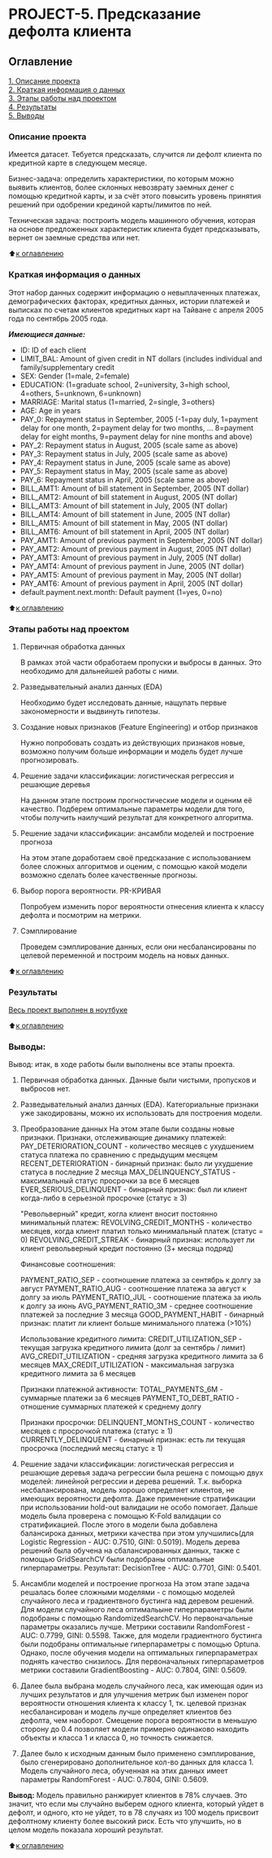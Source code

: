 # PROJECT-5. Предсказание дефолта клиента

## Оглавление  
[1. Описание проекта](README.md#Описание-проекта)  
[2. Краткая информация о данных](README.md#Краткая-информация-о-данных)  
[3. Этапы работы над проектом](README.md#Этапы-работы-над-проектом)  
[4. Результаты](README.md#Результаты)    
[5. Выводы](README.md#Выводы) 

### Описание проекта  

Имеется датасет. Тебуется предсказать, случится ли дефолт клиента по кредитной карте в следующем месяце.   


Бизнес-задача: определить характеристики, по которым можно выявить клиентов, более склонных невозврату заемных денег с помощью кредитной карты, и за счёт этого повысить уровень принятия решений при одобрении крединой карты/лимитов по ней.

Техническая задача: построить модель машинного обучения, которая на основе предложенных характеристик клиента будет предсказывать, вернет он заемные средства или нет.

:arrow_up:[к оглавлению](README.md#Оглавление)


### Краткая информация о данных

Этот набор данных содержит информацию о невыплаченных платежах, демографических факторах, кредитных данных, истории платежей и выписках по счетам клиентов кредитных карт на Тайване с апреля 2005 года по сентябрь 2005 года.

***Имеющиеся данные:***

* ID: ID of each client
* LIMIT_BAL: Amount of given credit in NT dollars (includes individual and family/supplementary credit
* SEX: Gender (1=male, 2=female)
* EDUCATION: (1=graduate school, 2=university, 3=high school, 4=others, 5=unknown, 6=unknown)
* MARRIAGE: Marital status (1=married, 2=single, 3=others)
* AGE: Age in years
* PAY_0: Repayment status in September, 2005 (-1=pay duly, 1=payment delay for one month, 2=payment delay for two months, … 8=payment delay for eight months, 9=payment delay for nine months and above)
* PAY_2: Repayment status in August, 2005 (scale same as above)
* PAY_3: Repayment status in July, 2005 (scale same as above)
* PAY_4: Repayment status in June, 2005 (scale same as above)
* PAY_5: Repayment status in May, 2005 (scale same as above)
* PAY_6: Repayment status in April, 2005 (scale same as above)
* BILL_AMT1: Amount of bill statement in September, 2005 (NT dollar)
* BILL_AMT2: Amount of bill statement in August, 2005 (NT dollar)
* BILL_AMT3: Amount of bill statement in July, 2005 (NT dollar)
* BILL_AMT4: Amount of bill statement in June, 2005 (NT dollar)
* BILL_AMT5: Amount of bill statement in May, 2005 (NT dollar)
* BILL_AMT6: Amount of bill statement in April, 2005 (NT dollar)
* PAY_AMT1: Amount of previous payment in September, 2005 (NT dollar)
* PAY_AMT2: Amount of previous payment in August, 2005 (NT dollar)
* PAY_AMT3: Amount of previous payment in July, 2005 (NT dollar)
* PAY_AMT4: Amount of previous payment in June, 2005 (NT dollar)
* PAY_AMT5: Amount of previous payment in May, 2005 (NT dollar)
* PAY_AMT6: Amount of previous payment in April, 2005 (NT dollar)
* default.payment.next.month: Default payment (1=yes, 0=no)
  
:arrow_up:[к оглавлению](README.md#Оглавление)


### Этапы работы над проектом  

1. Первичная обработка данных

    В рамках этой части обработаем пропуски и выбросы в данных. Это необходимо для дальнейшей работы с ними.

2. Разведывательный анализ данных (EDA)

    Необходимо будет исследовать данные, нащупать первые закономерности и выдвинуть гипотезы.

3. Создание новых признаков (Feature Engineering) и отбор признаков

    Нужно попробовать создать из действующих признаков новые, возможно получим больше информации и модель будет лучше прогнозировать.

4. Решение задачи классификации: логистическая регрессия и решающие деревья

    На данном этапе построим прогностические модели и оценим её качество. Подберем оптимальные параметры модели для того, чтобы получить наилучший результат для конкретного алгоритма.

5. Решение задачи классификации: ансамбли моделей и построение прогноза

    На этом этапе доработаем своё предсказание с использованием более сложных алгоритмов и оценим, с помощью какой модели возможно сделать более качественные прогнозы.

6. Выбор порога вероятности. PR-КРИВАЯ

    Попробуем изменить порог вероятности отнесения клиента к классу дефолта и посмотрим на метрики.

7. Сэмплирование

    Проведем сэмплирование данных, если они несбалансированы по целевой переменной и построим модель на новых данных.



:arrow_up:[к оглавлению](README.md#Оглавление)


### Результаты
[Весь проект выполнен в ноутбуке](</Projects/Project 5/Project 5.ipynb>)


:arrow_up:[к оглавлению](README.md#Оглавление)


### Выводы:  

Вывод: итак, в ходе работы были выполнены все этапы проекта.

1. Первичная обработка данных.
Данные были чистыми, пропусков и выбросов нет.

2. Разведывательный анализ данных (EDA).
Категориальные признаки уже закодированы, можно их использовать для построения модели.

3. Преобразование данных
На этом этапе были созданы новые признаки.
    Признаки, отслеживающие динамику платежей:
    PAY_DETERIORATION_COUNT - количество месяцев с ухудшением статуса платежа по сравнению с предыдущим месяцем
    RECENT_DETERIORATION - бинарный признак: было ли ухудшение статуса в последние 2 месяца
    MAX_DELINQUENCY_STATUS - максимальный статус просрочки за все 6 месяцев
    EVER_SERIOUS_DELINQUENT - бинарный признак: был ли клиент когда-либо в серьезной просрочке (статус ≥ 3)

    "Револьверный" кредит, когла клиент вносит постоянно минимальный платеж:
    REVOLVING_CREDIT_MONTHS - количество месяцев, когда клиент платил только минимальный платеж (статус = 0)
    REVOLVING_CREDIT_STREAK - бинарный признак: использует ли клиент револьверный кредит постоянно (3+ месяца подряд)

    Финансовые соотношения:

    PAYMENT_RATIO_SEP - соотношение платежа за сентябрь к долгу за август
    PAYMENT_RATIO_AUG - соотношение платежа за август к долгу за июль
    PAYMENT_RATIO_JUL - соотношение платежа за июль к долгу за июнь
    AVG_PAYMENT_RATIO_3M - среднее соотношение платежей за последние 3 месяца
    GOOD_PAYMENT_HABIT - бинарный признак: платит ли клиент больше минимального платежа (>10%)

    Использование кредитного лимита:
    CREDIT_UTILIZATION_SEP - текущая загрузка кредитного лимита (долг за сентябрь / лимит)
    AVG_CREDIT_UTILIZATION - средняя загрузка кредитного лимита за 6 месяцев
    MAX_CREDIT_UTILIZATION - максимальная загрузка кредитного лимита за 6 месяцев

    Признаки платежной активности:
    TOTAL_PAYMENTS_6M - суммарные платежи за 6 месяцев
    PAYMENT_TO_DEBT_RATIO - отношение суммарных платежей к среднему долгу
    
    Признаки просрочки:
    DELINQUENT_MONTHS_COUNT - количество месяцев с просрочкой платежа (статус ≥ 1)
    CURRENTLY_DELINQUENT - бинарный признак: есть ли текущая просрочка (последний месяц статус ≥ 1)


4. Решение задачи классификации: логистическая регрессия и решающие деревья
задача регрессии была решена с помощью двух моделей: линейной регрессии и дерева решений. Т.к. выборка несбалансирована, модель хорошо определяет клиентов, не имеющих вероятности дефолта. Даже применение стратификации при использовании hold-out валидации не особо помогает. Дальше модель была проверена с помощью K-Fold валидации со стратификацией. После этого в модели была добавлена балансирока данных, метрики качества при этом улучшились(для Logistic Regression - AUC: 0.7510, GINI: 0.5019).
Модель дерева решений была обучена на сбалансированных данных, также с помощью GridSearchCV были подобраны оптимальные гиперпараметры. Результат: DecisionTree - AUC: 0.7701, GINI: 0.5401.

5. Ансамбли моделей и построение прогноза
На этом этапе задача решалась более сложными моделями - с помощью моделей случайного леса и градиентвного бустинга над деревом решений. 
Для модели случайного леса оптимальыне гиперпараметры были подобраны с помощью RandomizedSearchCV. Но первоначальные параметры оказались лучше. Метрики составили RandomForest - AUC: 0.7799, GINI: 0.5598.
Также, для модели градиентного бустинга были подобраны оптимальные гиперпараметры с помощью Optuna. Однако, после обучения модели на оптимальных гиперпараметрах поднять качество снизилось. Для первоначальных гиперпараметров метрики составили GradientBoosting - AUC: 0.7804, GINI: 0.5609.

6. Далее была выбрана модель случайного леса, как имеющая один из лучших результатов и для улучшения метрик был изменен порог вероятности отношения клиента к классу 1, тк. целевой признак несбалансирован и модель лучше определяет клиентов без дефолта, чем наоборот. Смещение порога вероятности в меньшую сторону до 0.4 позволяет модели примерно одинаково находить объекты и класса 1 и класса 0, но точность снижается.

7. Далее было к исходным данным было применено сэмплирование, было сгенерировано дополнительное кол-во данных для класса 1.
   Модель случайного леса, обученная на этих данных имеет параметры RandomForest - AUC: 0.7804, GINI: 0.5609.

**Вывод:**
Модель правильно ранжирует клиентов в 78% случаев. Это значит, что если мы случайно выберем одного клиента, который уйдет в дефолт, и одного, кто не уйдет, то в 78 случаях из 100 модель присвоит дефолтному клиенту более высокий риск.
Есть что улучшить, но в целом модель показала хороший результат.

:arrow_up:[к оглавлению](README.md#Оглавление)

